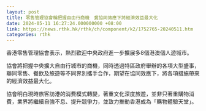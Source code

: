 ```yaml
---
layout: post
title: 零售管理協會稱把握自由行商機　冀協同效應下將經濟效益最大化
date: 2024-05-11 16:27:24.000000000 +08:00
link: https://news.rthk.hk/rthk/ch/component/k2/1752765-20240511.htm
categories: rthk
---
```


香港零售管理協會表示，熱烈歡迎中央政府進一步擴展多8個港澳個人遊城市。

協會將把握中央擴大自由行城市的商機，同時透過特區政府舉辦的各項大型盛事，聯同零售、餐飲及旅遊等不同界別攜手合作，期望在協同效應下，將各項措施帶來的經濟效益最大化。

協會明白現時旅客訪港的消費模式轉變，著重文化深度旅遊，並非只著重購物消費，業界將繼續自強不息、提升競爭力，並致力推動香港成為「購物體驗天堂」。

